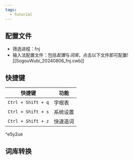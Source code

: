 ```yaml
---
tags:
  - Tutorial
---
```

## 配置文件
- 筛选进程：fnj 
- 输入法配置文件：包括*配置*与*词库*，点击以下文件即可配置![[SogouWubi_20240806_fnj.cwb]]
## 快捷键

| 快捷键                | 功能   |
| ------------------ | ---- |
| `Ctrl + Shift + q` | 字根表  |
| `Ctrl + Shift + s` | 系统设置 |
| `Ctrl + Shift + z` | 快速造词 |

^e5y2ue

## 词库转换

